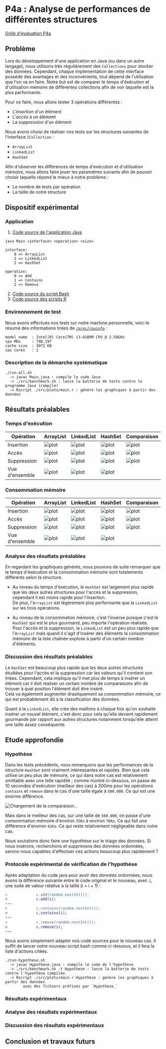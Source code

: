 # P4a : Analyse de performances de différentes structures

[Grille d'évaluation P4a](https://docs.google.com/spreadsheets/d/1Ki0FJpb8fR_yDCS4hYwoEPKs_Ap4UxTZ5MOpkdj0GVU/edit#gid=0)

## Problème

Lors du développement d'une application en Java (ou dans un autre langage), nous utilisons très régulièrement des `Collections` pour stocker des données. Cependant, chaque implémentation de cette interface possède des avantages et des inconvénients, tout dépend de l'utilisation que l'on va en faire.
Notre but est de comparer le temps d'éxécution et d'utilisation mémoire de différentes collections afin de voir laquelle est la plus performante.

Pour ce faire, nous allons tester 3 opérations différentes :
- L'*insertion* d'un élément
- L'*accès* à un élément
- La *suppression* d'un élément

Nous avons choisi de réaliser nos tests sur les structures suivantes de l'interface `ICollection` :
- `ArrayList`
- `LinkedList`
- `HashSet`

Afin d'observer les différences de temps d'exécution et d'utilisation mémoire, nous allons faire jouer les paramètres suivants afin
de pouvoir choisir laquelle répond le mieux à notre problème :
- Le nombre de tests par opération
- La taille de notre structure

## Dispositif expérimental

### Application

1. [Code source de l'application Java](src/java/Main.java)

```
java Main <interface> <operation> <size>
```
```
interface:
    0 => ArrayList
    1 => LinkedList
    2 => HashSet

operation:
    0 => Add
    1 => Contains
    2 => Remove
 ```
 
2. [Code source du script Bash](src/benchmark.sh)
3. [Code source des scripts R](src/plots)

### Environnement de test

Nous avons effectués nos tests sur notre machine personnelle, voici le résumé des informations tirées de [`/proc/cpuinfo`](data/cpuinfo.txt) :
```
model name	: Intel(R) Core(TM) i3-4100M CPU @ 2.50GHz
cpu MHz		: 798.197
cache size	: 3072 KB
cpu cores	: 2
```

### Description de la démarche systématique

```
./run-all.sh
  -> javac Main.java : compile le code Java
  -> ./src/benchmark.sh : lance la batterie de tests contre le programme Java (compilé)
  -> Rscript ./src/plots/main.r : génère les graphiques à partir des données
```

## Résultats préalables

### Temps d'exécution

| Opération            | ArrayList                 | LinkedList                | HashSet                   | Comparaison               |
|----------------------|---------------------------|---------------------------|---------------------------|---------------------------|
| Insertion            | ![plot](plots/Main_ExecTime_ArrayList_add_.jpg) | ![plot](plots/Main_ExecTime_LinkedList_add_.jpg) | ![plot](plots/Main_ExecTime_HashSet_add_.jpg) | ![plot](plots/Main_ExecTime_toutes_add_.jpg) |
| Accès                | ![plot](plots/Main_ExecTime_ArrayList_contains_.jpg) | ![plot](plots/Main_ExecTime_LinkedList_contains_.jpg) | ![plot](plots/Main_ExecTime_HashSet_contains_.jpg) | ![plot](plots/Main_ExecTime_toutes_contains_.jpg) |
| Suppression          | ![plot](plots/Main_ExecTime_ArrayList_remove_.jpg) | ![plot](plots/Main_ExecTime_LinkedList_remove_.jpg) | ![plot](plots/Main_ExecTime_HashSet_remove_.jpg) | ![plot](plots/Main_ExecTime_toutes_remove_.jpg) |
| Vue d'ensemble       | ![plot](plots/Main_ExecTime_ArrayList_tous_.jpg) | ![plot](plots/Main_ExecTime_LinkedList_tous_.jpg) | ![plot](plots/Main_ExecTime_HashSet_tous_.jpg) |                          |

### Consommation mémoire

| Opération            | ArrayList                 | LinkedList                | HashSet                   | Comparaison               |
|----------------------|---------------------------|---------------------------|---------------------------|---------------------------|
| Insertion            | ![plot](plots/Main_MemoryUsage_ArrayList_add_.jpg) | ![plot](plots/Main_MemoryUsage_LinkedList_add_.jpg) | ![plot](plots/Main_MemoryUsage_HashSet_add_.jpg) | ![plot](plots/Main_MemoryUsage_toutes_add_.jpg) |
| Accès                | ![plot](plots/Main_MemoryUsage_ArrayList_contains_.jpg) | ![plot](plots/Main_MemoryUsage_LinkedList_contains_.jpg) | ![plot](plots/Main_MemoryUsage_HashSet_contains_.jpg) | ![plot](plots/Main_MemoryUsage_toutes_contains_.jpg) |
| Suppression          | ![plot](plots/Main_MemoryUsage_ArrayList_remove_.jpg) | ![plot](plots/Main_MemoryUsage_LinkedList_remove_.jpg) | ![plot](plots/Main_MemoryUsage_HashSet_remove_.jpg) | ![plot](plots/Main_MemoryUsage_toutes_remove_.jpg) |
| Vue d'ensemble       | ![plot](plots/Main_MemoryUsage_HashSet_tous_.jpg) | ![plot](plots/Main_MemoryUsage_LinkedList_tous_.jpg) | ![plot](plots/Main_MemoryUsage_ArrayList_tous_.jpg) |                          |

### Analyse des résultats préalables

En regardant les graphiques générés, nous pouvons de suite remarquer que le temps d'éxécution et la consommation mémoire sont totalements différents selon la structure.

- Au niveau du temps d'éxécution, le `HashSet` est largement plus rapide que les deux autres structures pour l'accès et la suppression, cependant il est moins rapide pour l'insertion. <br/>
De plus, l'`ArrayList` est légèrement plus performante que la `LinkedList` sur les trois opérations.

- Au niveau de la consommation mémoire, c'est l'inverse puisque c'est le `HashSet` qui est le plus gourmand, peu importe l'opération réalisée.<br/>
Pour l'accès et la suppression, la `LinkedList` est un peu plus rapide que l'`ArrayList` mais quand il s'agit d'insérer des éléments la consommation mémoire de la liste chaînée explose à partir d'un certain nombre d'éléments.

### Discussion des résultats préalables

Le `HashSet` est beaucoup plus rapide que les deux autres structures étudiées pour l'accès et la suppression car les valeurs qu'il contient son triées. Cependant, cela implique qu'il met plus de temps à insérer un élément car il doit réaliser un certain nombre de comparaisons afin de trouver à quel position l'élément doit être inséré. <br/>
Cela va également augmenter drastiquement sa consommation mémoire, ce qui est probablement dû à la classification des données.

Quant à la `LinkedList`, elle crée des maillons à chaque fois qu'on souhaite insérer un nouvel élément, c'est donc pour cela qu'elle devient rapidement gourmande par rapport aux autres structures notamment lorsqu'elle atteint une taille assez conséquente.

## Etude approfondie

### Hypothèse

Dans les tests précédents, nous remarquons que les performances de la structure
`HashSet` sont vraiment intéressantes et rapides. Bien que cela utilise un peu
plus de mémoire, ce qui dans notre cas est relativement omittable avec une telle
rapidité ; comme montré ci-dessous, on passe de 10 secondes d'exécution
(meilleur des cas) à 200ms pour les opérations `contains` et `remove` 
dans le cas d'une taille égale à `500.000`. Ce qui est une énorme différence.

![Chargement de la comparaison...](plots/Main_ExecTime_comparaison.jpg)

Mais dans le meilleur des cas, sur une taille de `500.000`, on passe d'une
consommation mémoire d'environ `35Ko` à environ `76Ko`. Ce qui fait une
différence d'environ `41Ko`. Ce qui reste relativement négligeable dans notre
cas.

Nous soutaitons donc faire une hypothèse sur le triage des données. Si nous
insérons, recherchons et supprimons des données ordonnées, serons-nous capables
d'effectuer ces actions beaucoup plus rapidement ?

### Protocole expérimental de vérification de l'hypothèse

Après adaptation du code java pour avoir des données ordonnées, nous avons la
différence suivante entre le code original et le nouveau, avec `i`, une suite de
valeur relative à la taille (i = i + 1) :

```diff
<             c.add(random.nextInt());
>             c.add(i);
---
<             c.contains(random.nextInt());
>             c.contains(i);
---
<             c.remove(random.nextInt());
>             c.remove(i);
---
```

Nous avons simplement adapter nos code sources pour le nouveau cas. Il suffit de
lancer notre nouveau script bash comme ci-dessous, et il fera la liste d'actions
citées.
```
./run-hypothese.sh
  -> javac Hypothese.java : compile le code de l'hypothèse
  -> ./src/benchmark.sh -t Hypothese : lance la batterie de tests contre l'hypothèse compilée
  -> Rscript ./src/plots/main.r Hypothese : génère les graphiques à partir des données
        avec des fichiers préfixés par `Hypothese_`
```

### Résultats expérimentaux

### Analyse des résultats expérimentaux

### Discussion des résultats expérimentaux

## Conclusion et travaux futurs
